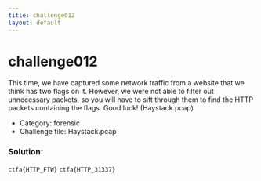 ```yaml
---
title: challenge012
layout: default
---
```


# challenge012

This time, we have captured some network traffic from a website that we think has two flags on it. However, we were not able to filter out unnecessary packets, so you will have to sift through them to find the HTTP packets containing the flags. Good luck! (Haystack.pcap)

- Category: forensic
- Challenge file: Haystack.pcap

### Solution: 

`ctfa{HTTP_FTW}`
`ctfa{HTTP_31337}`
